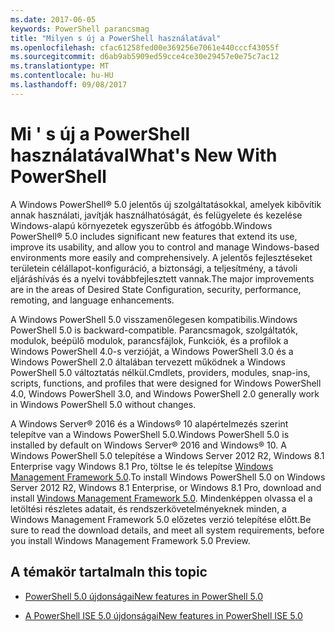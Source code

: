 ```yaml
---
ms.date: 2017-06-05
keywords: PowerShell parancsmag
title: "Milyen s új a PowerShell használatával"
ms.openlocfilehash: cfac61258fed00e369256e7061e440cccf43055f
ms.sourcegitcommit: d6ab9ab5909ed59cce4ce30e29457e0e75c7ac12
ms.translationtype: MT
ms.contentlocale: hu-HU
ms.lasthandoff: 09/08/2017
---
```

# <a name="what39s-new-with-powershell"></a><span data-ttu-id="c9893-103">Mi &#39; s új a PowerShell használatával</span><span class="sxs-lookup"><span data-stu-id="c9893-103">What&#39;s New With PowerShell</span></span>
<span data-ttu-id="c9893-104">A Windows PowerShell® 5.0 jelentős új szolgáltatásokkal, amelyek kibővítik annak használati, javítják használhatóságát, és felügyelete és kezelése Windows-alapú környezetek egyszerűbb és átfogóbb.</span><span class="sxs-lookup"><span data-stu-id="c9893-104">Windows PowerShell® 5.0 includes significant new features that extend its use, improve its usability, and allow you to control and manage Windows-based environments more easily and comprehensively.</span></span>  <span data-ttu-id="c9893-105">A jelentős fejlesztéseket területein célállapot-konfiguráció, a biztonsági, a teljesítmény, a távoli eljáráshívás és a nyelvi továbbfejlesztett vannak.</span><span class="sxs-lookup"><span data-stu-id="c9893-105">The major improvements are in the areas of Desired State Configuration, security, performance, remoting, and language enhancements.</span></span>

<span data-ttu-id="c9893-106">A Windows PowerShell 5.0 visszamenőlegesen kompatibilis.</span><span class="sxs-lookup"><span data-stu-id="c9893-106">Windows PowerShell 5.0 is backward-compatible.</span></span> <span data-ttu-id="c9893-107">Parancsmagok, szolgáltatók, modulok, beépülő modulok, parancsfájlok, Funkciók, és a profilok a Windows PowerShell 4.0-s verzióját, a Windows PowerShell 3.0 és a Windows PowerShell 2.0 általában tervezett működnek a Windows PowerShell 5.0 változtatás nélkül.</span><span class="sxs-lookup"><span data-stu-id="c9893-107">Cmdlets, providers, modules, snap-ins, scripts, functions, and profiles that were designed for Windows PowerShell 4.0, Windows PowerShell 3.0, and Windows PowerShell 2.0 generally work in Windows PowerShell 5.0 without changes.</span></span>

<span data-ttu-id="c9893-108">A Windows Server® 2016 és a Windows® 10 alapértelmezés szerint telepítve van a Windows PowerShell 5.0.</span><span class="sxs-lookup"><span data-stu-id="c9893-108">Windows PowerShell 5.0 is installed by default on Windows Server® 2016 and Windows® 10.</span></span> <span data-ttu-id="c9893-109">A Windows PowerShell 5.0 telepítése a Windows Server 2012 R2, Windows 8.1 Enterprise vagy Windows 8.1 Pro, töltse le és telepítse [Windows Management Framework 5.0](https://go.microsoft.com/fwlink/?linkid=830436).</span><span class="sxs-lookup"><span data-stu-id="c9893-109">To install Windows PowerShell 5.0 on Windows Server 2012 R2, Windows 8.1 Enterprise, or Windows 8.1 Pro, download and install [Windows Management Framework 5.0](https://go.microsoft.com/fwlink/?linkid=830436).</span></span> <span data-ttu-id="c9893-110">Mindenképpen olvassa el a letöltési részletes adatait, és rendszerkövetelményeknek minden, a Windows Management Framework 5.0 előzetes verzió telepítése előtt.</span><span class="sxs-lookup"><span data-stu-id="c9893-110">Be sure to read the download details, and meet all system requirements, before you install Windows Management Framework 5.0 Preview.</span></span>

## <a name="in-this-topic"></a><span data-ttu-id="c9893-111">A témakör tartalma</span><span class="sxs-lookup"><span data-stu-id="c9893-111">In this topic</span></span>

- [<span data-ttu-id="c9893-112">PowerShell 5.0 újdonságai</span><span class="sxs-lookup"><span data-stu-id="c9893-112">New features in  PowerShell 5.0</span></span>](What-s-New-in-Windows-PowerShell-50.md)

- [<span data-ttu-id="c9893-113">A PowerShell ISE 5.0 újdonságai</span><span class="sxs-lookup"><span data-stu-id="c9893-113">New features in PowerShell ISE 5.0</span></span>](What-s-New-in-the-PowerShell-50-ISE.md)

<!--
- New features in Windows PowerShell 4.0

- New features in Windows PowerShell 3.0
-->

